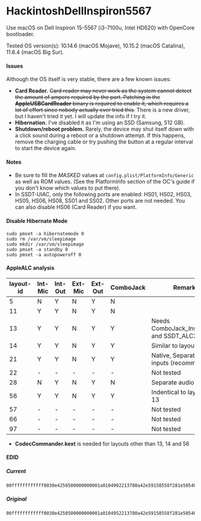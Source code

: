 # HackintoshDellInspiron5567
Use macOS on Dell Inspiron 15-5567 (i3-7100u, Intel HD620) with OpenCore bootloader.

Tested OS version(s): 10.14.6 (macOS Mojave), 10.15.2 (macOS Catalina), 11.6.4 (macOS Big Sur).

#### Issues
Although the OS itself is very stable, there are a few known issues:

- **Card Reader.** ~~Card reader may never work as the system cannot detect the amount of
  ampere required by the port. Patching in the **AppleUSBCardReader** binary is required to
  enable it, which requires a lot of effort since nobody actually ever tried this.~~ There is a new
  driver, but I haven't tried it yet. I will update the info if I try it.
- **Hibernation.** I've disabled it as I'm using an SSD (Samsung, 512 GB).
- **Shutdown/reboot problem.** Rarely, the device may shut itself down with a click sound during
  a reboot or a shutdown attempt. If this happens, remove the charging cable or try pushing the
  button at a regular interval to start the device again.

#### Notes
- Be sure to fill the *MASKED* values at `config.plist/PlatformInfo/Generic` as well as ROM values. (See the PlatformInfo section of the OC's guide if you don't know which values to put there).
- In SSDT-UIAC, only the following ports are enabled: HS01, HS02, HS03, HS05, HS06, HS08, SS01 and SS02. Other ports are not needed. You can also disable HS06 (Card Reader) if you want.

#### Disable Hibernate Mode
```
sudo pmset -a hibernatemode 0
sudo rm /var/vm/sleepimage
sudo mkdir /var/vm/sleepimage
sudo pmset -a standby 0
sudo pmset -a autopoweroff 0
```

#### AppleALC analysis

| layout-id | Int-Mic | Int-Out | Ext-Mic | Ext-Out | ComboJack | Remarks
| --- | --- | --- | --- | --- | --- | ---
| 5 | N | Y | N | Y | N |
| 11 | Y | Y | N | Y | N |
| 13 | Y | Y | N | Y | Y | Needs ComboJack_Installer.zip and SSDT_ALC256
| 14 | Y | Y | N | Y | Y | Similar to layout-id 13
| 21 | Y | Y | N | Y | Y | Native, Separate audio inputs (recommended)
| 22 | - | - | - | - | - | Not tested
| 28 | N | Y | N | Y | N | Separate audio outputs
| 56 | Y | Y | N | Y | Y | Indentical to layout-id 13
| 57 | - | - | - | - | - | Not tested
| 66 | - | - | - | - | - | Not tested
| 97 | - | - | - | - | - | Not tested

* **CodecCommander.kext** is needed for layouts other than 13, 14 and 56

#### EDID
##### Current
```
00ffffffffffff0030e4250500000000001a0104902213780a42e59158558f281e505400000001010101010101010101010101010101d01d56f4500016303020350058c21000001ad91756f4500016303020350058c21000001a000000fe004839374831803135365748550a0000000000004131940010000009010a20200092
```
##### Original
```
00ffffffffffff0030e4250500000000001a0104952213780a42e59158558f281e505400000001010101010101010101010101010101d01d56f4500016303020350058c21000001ad91756f4500016303020350058c21000001a000000fe004839374831803135365748550a0000000000004131940010000009010a2020008d
```
